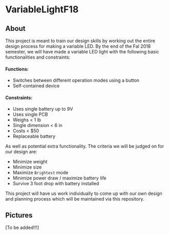 # VariableLightF18

## About

This project is meant to train our design skills by working out the entire design process for making a variable LED. By the end of the Fal 2018 semester, we will have made a variable LED light with the following basic functionalities and constraints: 
#### Functions:
* Switches between different operation modes using a button
* Self-contained device
#### Constraints:
* Uses single battery up to 9V
* Uses single PCB
* Weighs < 1 lb
* Single dimension < 6 in
* Costs < $50
* Replaceable battery

As well as potential extra functionality. The criteria we will be judged on for our design are:
* Minimize weight
* Minimize size
* Maximize `Brightest` mode
* Minimize power draw / maximize battery life
* Survive 3 foot drop with battery installed

This project will have us work individually to come up with our own design and planning process which will be maintained via this repository.

## Pictures
[To be added!!!]
